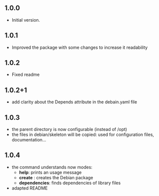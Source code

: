 ## 1.0.0

- Initial version.

## 1.0.1

- Improved the package with some changes to increase it readability

## 1.0.2

- Fixed readme

## 1.0.2+1

- add clarity about the Depends attribute in the debain.yaml file

## 1.0.3

- the parent directory is now configurable (instead of /opt)
- the files in debian/skeleton will be copied: used for configuration files, documentation...

## 1.0.4

- the command understands now modes: 
  - **help**: prints an usage message
  - **create** : creates the Debian package
  - **dependencies**: finds dependencies of library files
- adapted README

